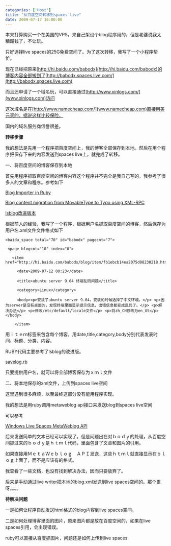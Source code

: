 ```yaml
---
categories: ['Host']
title: "从百度空间转移到spaces live"
date: 2009-07-17 16:00:00
---
```


本来打算购买一个在美国的VPS，来自己架设个blog程序用的，但是老婆说我太糟蹋钱了，不让玩。

只好选择live spaces的25G免费空间了。为了这次转移，我写了一个小程序帮忙。

现在已经把原来[http://hi.baidu.com/babodx](http://hi.baidu.com/babodx)的博客内容全部搬到了[http://babodx.spaces.live.com/](http://babodx.spaces.live.com)

而且还申请了一个域名玩，可以直接通过[http://www.xinlogs.com/](www.xinlogs.com)访问

这次域名是在[http://www.namecheap.com/](www.namecheap.com)直接用美元买的，据说这样比较保险。

国内的域名服务商信誉很差。

**转移步骤**

我的想法是先用一个程序把百度空间上，我的博客全部保存到本地。然后在用个程序把保存下来的内容发送到spaces live上，就完成了转移。

一、将百度空间的博客保存到本地

首先用程序抓取百度空间的博客内容这个程序并不完全是我自己写的，我参考了很多人的文章和程序。参考如下

[Blog Importer in Ruby](http://www.agileprogrammer.com/dotnetguy/articles/BlogImporterInRuby.aspx)

[Blog content migration from MovableType to Typo using XML-RPC](http://crafterm.net/blog/articles/2006/09/22/blog-content-migration-from-movabletype-to-typo-using-xml-rpc)

[lsblog改进版本](http://cxc200026.blog.163.com/blog/static/342686720092895235567/)

根据前人的经验，我写了一个程序，根据用户名抓取百度空间的博客，然后保存为用户名.xml文件文件格式如下

```
<baidu_space total="70" id="babodx" pagecnt="7">

 <page blogcnt="10" index="0">

   <item href="http://hi.baidu.com/babodx/blog/item/fb1ebcb14ea2075d08230218.html">

     <date>2009-07-12 00:23</date>

     <title>ubuntu server 9.04 终端乱码问题</title>

     <category>Linux</category>

     <body><p>安装了ubuntu server 9.04，安装的时候选择了中文环境。</p> <p>因为server是没有桌面的，发现终端里面显示提示信息，出错信息都变成乱码了。</p> <p>解决办法</p> <p>修改/etc/default/locale文件</p> <p>将zh_CN修改为en_US</p></body>

    </item>
```

用ｉｔｅｍ标签来包含每个博客，用date,title,category,body分别代表发表时间、标题、分类、内容。

RUBY代码主要参考了lsblog的改进版。

[savelog.rb](http://cid-4986f8f322cc617b.skydrive.live.com/self.aspx/.Public/saveblog.rb)

只要提供用户名，就可以将全部博客保存为ｘｍｌ文件

二、将本地保存的xml文件，上传到spaces live空间

这里遇到很多麻烦，以至最终这部分没有能用程序实现。

我的想法是用ruby调用metaweblog api接口来发送blog到spaces live空间

可以参考

[Windows Live Spaces MetaWeblog API](http://msdn.microsoft.com/en-us/library/bb259702.aspx)

后来发送简单的文本已经可以实现了。但是问题出在对ｂｏｄｙ的处理，从百度空间抓过来的ｂｏｄｙ是ｈｔｍｌ代码，里面包含了文章和图片的引用。

如果直接用ＭｅｔａＷｅｂｌｏｇ　ＡＰＩ发送，这些ｈｔｍｌ就直接显示在ｂｌｏｇ上面了，而不是应该有的格式。

我查看了一些文档，也没有找到解决办法，因而只要放弃了。

后来是手动通过live writer把本地的blog.xml发送到live spaces空间的。那个累呀。。。。

**待解决问题**

一是如何让程序自动发送html格式的blog内容到live spaces空间。

二是如何处理博客里面的图片，原来图片都是放在百度空间的，如果在live spaces引用，会出现错误。

ruby可以直接从百度抓图片，问题还是如何上传到live spaces
